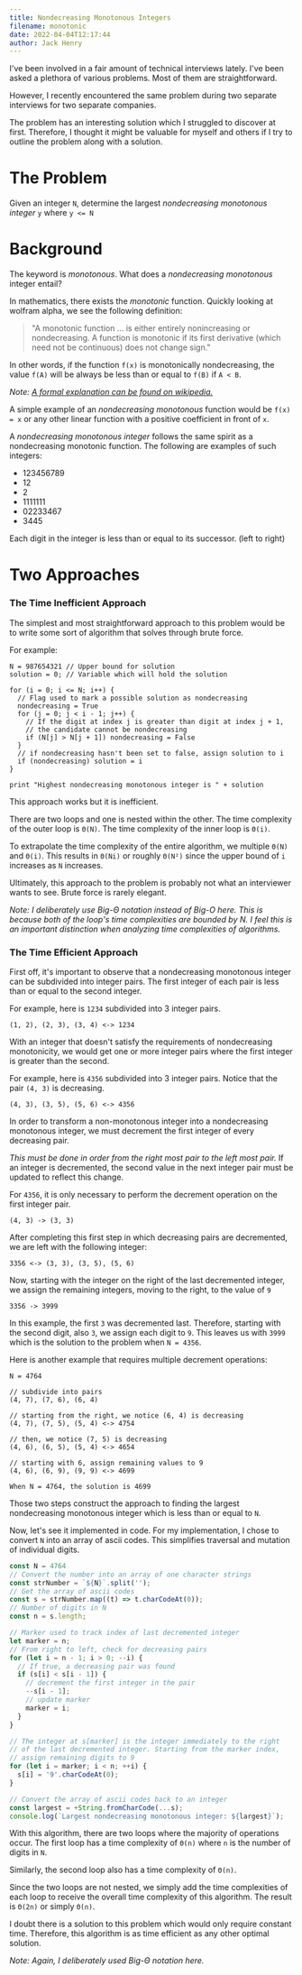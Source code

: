 ```yaml
---
title: Nondecreasing Monotonous Integers
filename: monotonic 
date: 2022-04-04T12:17:44
author: Jack Henry 
---
```


I've been involved in a fair amount of technical interviews lately. I've been asked a plethora of various problems. Most of them are straightforward. 

However, I recently encountered the same problem during two separate interviews for two separate companies.

The problem has an interesting solution which I struggled to discover at first. Therefore, I thought it might be valuable for myself and others if I try to outline the problem along with a solution.

The Problem
====
Given an integer `N`, determine the largest *nondecreasing monotonous integer* `y` where `y <= N`

Background
====
The keyword is *monotonous*. What does a *nondecreasing monotonous* integer entail? 

In mathematics, there exists the *monotonic* function. Quickly looking at wolfram alpha, we see the following definition:


> "A monotonic function ... is either entirely nonincreasing or nondecreasing. A function is monotonic if its first derivative (which need not be continuous) does not change sign."

In other words, if the function `f(x)` is monotonically nondecreasing, the value `f(A)` will be always be less than or equal to `f(B)` if `A < B`. 

*Note: [A formal explanation can be found on wikipedia.](https://en.wikipedia.org/wiki/Monotonic_function#In_calculus_and_analysis)*

A simple example of an *nondecreasing monotonous* function would be `f(x) = x` or any other linear function with a positive coefficient in front of `x`.

A *nondecreasing monotonous integer* follows the same spirit as a nondecreasing monotonic function. The following are examples of such integers:


- 123456789
- 12
- 2
- 1111111
- 02233467
- 3445


Each digit in the integer is less than or equal to its successor. (left to right)

Two Approaches
====

### The Time Inefficient Approach

The simplest and most straightforward approach to this problem would be to write some sort of algorithm that solves through brute force.

For example:

```
N = 987654321 // Upper bound for solution
solution = 0; // Variable which will hold the solution

for (i = 0; i <= N; i++) { 
  // Flag used to mark a possible solution as nondecreasing
  nondecreasing = True 
  for (j = 0; j < i - 1; j++) {
    // If the digit at index j is greater than digit at index j + 1,
    // the candidate cannot be nondecreasing
    if (N[j] > N[j + 1]) nondecreasing = False
  }
  // if nondecreasing hasn't been set to false, assign solution to i
  if (nondecreasing) solution = i 
}

print "Highest nondecreasing monotonous integer is " + solution
```

This approach works but it is inefficient. 

There are two loops and one is nested within the other. The time complexity of the outer loop is `Θ(N)`. The time complexity of the inner loop is `Θ(i)`. 

To extrapolate the time complexity of the entire algorithm, we multiple `Θ(N)` and `Θ(i)`. This results in `Θ(Ni)` or roughly `Θ(N²)` since the upper bound of `i` increases as `N` increases.

Ultimately, this approach to the problem is probably not what an interviewer wants to see. Brute force is rarely elegant.

*Note: I deliberately use Big-Θ notation instead of Big-O here. This is because both of the loop's time complexities are bounded by N. I feel this is an important distinction when analyzing time complexities of algorithms.*

### The Time Efficient Approach

First off, it's important to observe that a nondecreasing monotonous integer can be subdivided into integer pairs. The first integer of each pair is less than or equal to the second integer.

For example, here is `1234` subdivided into 3 integer pairs.

```
(1, 2), (2, 3), (3, 4) <-> 1234
```

With an integer that doesn't satisfy the requirements of nondecreasing monotonicity, we would get one or more integer pairs where the first integer is greater than the second.

For example, here is `4356` subdivided into 3 integer pairs. Notice that the pair `(4, 3)` is decreasing.

```
(4, 3), (3, 5), (5, 6) <-> 4356
```

In order to transform a non-monotonous integer into a nondecreasing monotonous integer, we must decrement the first integer of every decreasing pair. 


*This must be done in order from the right most pair to the left most pair.* If an integer is decremented, the second value in the next integer pair must be updated to reflect this change.

For `4356`, it is only necessary to perform the decrement operation on the first integer pair.

```
(4, 3) -> (3, 3)
```

After completing this first step in which decreasing pairs are decremented, we are left with the following integer:

```
3356 <-> (3, 3), (3, 5), (5, 6)
```

Now, starting with the integer on the right of the last decremented integer, we assign the remaining integers, moving to the right, to the value of `9`

```
3356 -> 3999
```

In this example, the first `3` was decremented last. Therefore, starting with the second digit, also `3`, we assign each digit to `9`. This leaves us with `3999` which is the solution to the problem when `N = 4356`.

Here is another example that requires multiple decrement operations:

```
N = 4764

// subdivide into pairs
(4, 7), (7, 6), (6, 4)

// starting from the right, we notice (6, 4) is decreasing
(4, 7), (7, 5), (5, 4) <-> 4754

// then, we notice (7, 5) is decreasing
(4, 6), (6, 5), (5, 4) <-> 4654

// starting with 6, assign remaining values to 9
(4, 6), (6, 9), (9, 9) <-> 4699

When N = 4764, the solution is 4699
```

Those two steps construct the approach to finding the largest nondecreasing monotonous integer which is less than or equal to `N`. 

Now, let's see it implemented in code. For my implementation, I chose to convert `N` into an array of ascii codes. This simplifies traversal and mutation of individual digits.

```ts
const N = 4764
// Convert the number into an array of one character strings
const strNumber = `${N}`.split('');
// Get the array of ascii codes
const s = strNumber.map((t) => t.charCodeAt(0)); 
// Number of digits in N
const n = s.length; 

// Marker used to track index of last decremented integer
let marker = n;
// From right to left, check for decreasing pairs
for (let i = n - 1; i > 0; --i) {
  // If true, a decreasing pair was found
  if (s[i] < s[i - 1]) {
    // decrement the first integer in the pair
    --s[i - 1];
    // update marker
    marker = i;
  }
}

// The integer at s[marker] is the integer immediately to the right
// of the last decremented integer. Starting from the marker index,
// assign remaining digits to 9
for (let i = marker; i < n; ++i) {
  s[i] = '9'.charCodeAt(0);
}

// Convert the array of ascii codes back to an integer
const largest = +String.fromCharCode(...s);
console.log(`Largest nondecreasing monotonous integer: ${largest}`);
```

With this algorithm, there are two loops where the majority of operations occur. The first loop has a time complexity of `Θ(n)` where `n` is the number of digits in `N`.

Similarly, the second loop also has a time complexity of `Θ(n)`.

Since the two loops are not nested, we simply add the time complexities of each loop to receive the overall time complexity of this algorithm. The result is `Θ(2n)` or simply `Θ(n)`.

I doubt there is a solution to this problem which would only require constant time. Therefore, this algorithm is as time efficient as any other optimal solution.

*Note: Again, I deliberately used Big-Θ notation here.*





